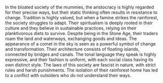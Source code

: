 In the bloated society of the mummies, the aristocracy is highly regarded for their precise ways, but their static thinking often results in resistance to change. Tradition is highly valued, but when a famine strikes the rainforest, the society struggles to adapt. Their spiritualism is deeply rooted in their culture and they believe in sustainable practices, relying on their planktivorous diets to survive. Despite being in the Stone Age, their traders roam the land and waterways, exchanging goods and ideas. The appearance of a comet in the sky is seen as a powerful symbol of change and transformation. Their architecture consists of floating islands, connected by bridges and canals. The tonal language they speak is highly expressive, and their fashion is uniform, with each social class having its own distinct style. The laws of this society are fascist in nature, with strict rules and harsh punishments. The isolation of their rainforest home has led to a conflict with outsiders who do not understand their ways.